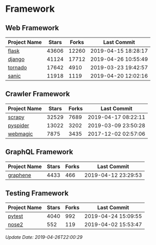 # Framework

## Web Framework

| Project Name | Stars | Forks | Last Commit |
| ------------ | ----- | ----- | ----------- |
| [flask](https://github.com/pallets/flask) | 43606 | 12260 | 2019-04-15 18:28:17 |
| [django](https://github.com/django/django) | 41124 | 17712 | 2019-04-26 10:55:49 |
| [tornado](https://github.com/tornadoweb/tornado) | 17642 | 4910 | 2019-03-23 19:42:57 |
| [sanic](https://github.com/huge-success/sanic) | 11918 | 1119 | 2019-04-20 12:02:16 |

## Crawler Framework

| Project Name | Stars | Forks | Last Commit |
| ------------ | ----- | ----- | ----------- |
| [scrapy](https://github.com/scrapy/scrapy) | 32529 | 7689 | 2019-04-17 08:22:11 |
| [pyspider](https://github.com/binux/pyspider) | 13022 | 3202 | 2019-03-09 23:50:28 |
| [webmagic](https://github.com/code4craft/webmagic) | 7875 | 3435 | 2017-12-02 02:57:06 |

## GraphQL Framework

| Project Name | Stars | Forks | Last Commit |
| ------------ | ----- | ----- | ----------- |
| [graphene](https://github.com/graphql-python/graphene) | 4433 | 466 | 2019-04-12 23:29:53 |

## Testing Framework

| Project Name | Stars | Forks | Last Commit |
| ------------ | ----- | ----- | ----------- |
| [pytest](https://github.com/pytest-dev/pytest) | 4040 | 992 | 2019-04-24 15:09:55 |
| [nose2](https://github.com/nose-devs/nose2) | 552 | 119 | 2019-04-02 15:53:47 |

*Update Date: 2019-04-26T22:00:29*